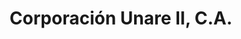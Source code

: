 ---
title: "Corporación Unare II, C.A."
url: /ciudad-guayana-puerto-ordaz/corporacion-unare-ii-c-a/
shop: mayorista
---